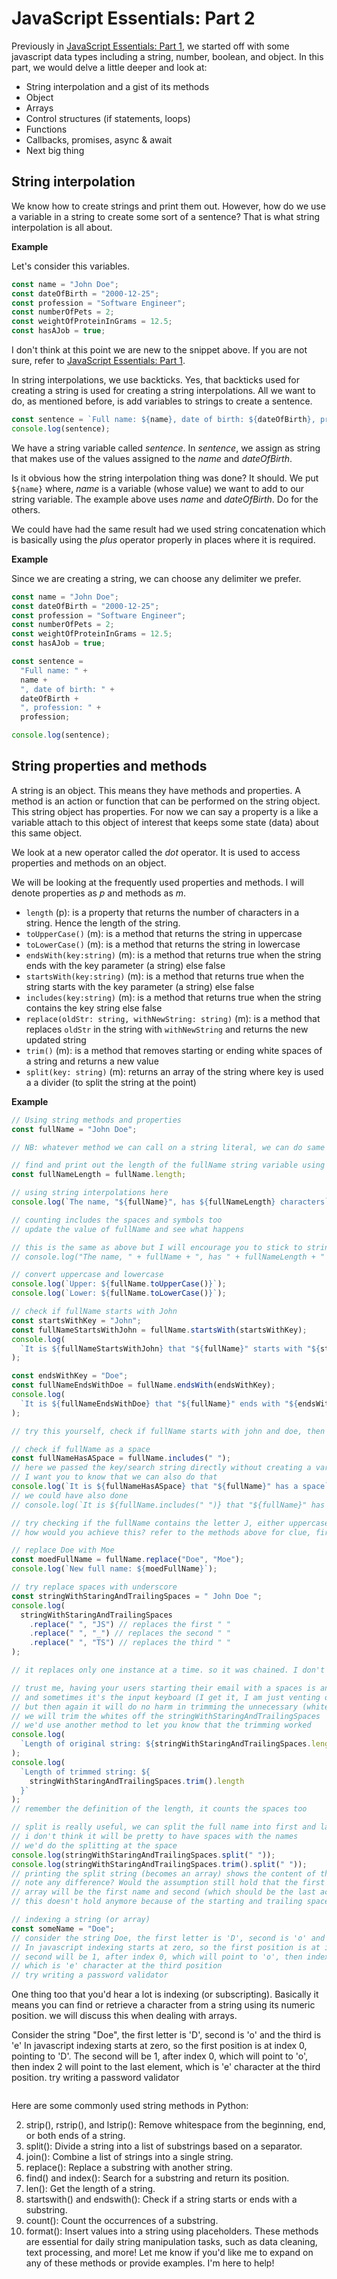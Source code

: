 # JavaScript Essentials: Part 2

Previously in [JavaScript Essentials: Part 1](https://dev.to/otumianempire/javascript-essentials-part-1-39c1), we started off with some javascript data types including a string, number, boolean, and object. In this part, we would delve a little deeper and look at:

- String interpolation and a gist of its methods
- Object
- Arrays
- Control structures (if statements, loops)
- Functions
- Callbacks, promises, async & await
- Next big thing

## String interpolation

We know how to create strings and print them out. However, how do we use a variable in a string to create some sort of a sentence? That is what string interpolation is all about.

**Example**

Let's consider this variables.

```js
const name = "John Doe";
const dateOfBirth = "2000-12-25";
const profession = "Software Engineer";
const numberOfPets = 2;
const weightOfProteinInGrams = 12.5;
const hasAJob = true;
```

I don't think at this point we are new to the snippet above. If you are not sure, refer to [JavaScript Essentials: Part 1](https://dev.to/otumianempire/javascript-essentials-part-1-39c1).

In string interpolations, we use backticks. Yes, that backticks used for creating a string is used for creating a string interpolations. All we want to do, as mentioned before, is add variables to strings to create a sentence.

```js
const sentence = `Full name: ${name}, date of birth: ${dateOfBirth}, profession: ${profession}`;
console.log(sentence);
```

We have a string variable called _sentence_. In _sentence_, we assign as string that makes use of the values assigned to the _name_ and _dateOfBirth_.

Is it obvious how the string interpolation thing was done? It should. We put `${name}` where, _name_ is a variable (whose value) we want to add to our string variable. The example above uses _name_ and _dateOfBirth_. Do for the others.

We could have had the same result had we used string concatenation which is basically using the _plus_ operator properly in places where it is required.

**Example**

Since we are creating a string, we can choose any delimiter we prefer.

```js
const name = "John Doe";
const dateOfBirth = "2000-12-25";
const profession = "Software Engineer";
const numberOfPets = 2;
const weightOfProteinInGrams = 12.5;
const hasAJob = true;

const sentence =
  "Full name: " +
  name +
  ", date of birth: " +
  dateOfBirth +
  ", profession: " +
  profession;

console.log(sentence);
```

## String properties and methods

A string is an object. This means they have methods and properties. A method is an action or function that can be performed on the string object. This string object has properties. For now we can say a property is a like a variable attach to this object of interest that keeps some state (data) about this same object.

We look at a new operator called the _dot_ operator. It is used to access properties and methods on an object.

We will be looking at the frequently used properties and methods. I will denote properties as _p_ and methods as _m_.

- `length` (p): is a property that returns the number of characters in a string. Hence the length of the string.
- `toUpperCase()` (m): is a method that returns the string in uppercase
- `toLowerCase()` (m): is a method that returns the string in lowercase
- `endsWith(key:string)` (m): is a method that returns true when the string ends with the key parameter (a string) else false
- `startsWith(key:string)` (m): is a method that returns true when the string starts with the key parameter (a string) else false
- `includes(key:string)` (m): is a method that returns true when the string contains the key string else false
- `replace(oldStr: string, withNewString: string)` (m): is a method that replaces `oldStr` in the string with `withNewString` and returns the new updated string
- `trim()` (m): is a method that removes starting or ending white spaces of a string and returns a new value
- `split(key: string)` (m): returns an array of the string where key is used a a divider (to split the string at the point)

**Example**

```js
// Using string methods and properties
const fullName = "John Doe";

// NB: whatever method we can call on a string literal, we can do same for a variable

// find and print out the length of the fullName string variable using the length property
const fullNameLength = fullName.length;

// using string interpolations here
console.log(`The name, "${fullName}", has ${fullNameLength} characters`);

// counting includes the spaces and symbols too
// update the value of fullName and see what happens

// this is the same as above but I will encourage you to stick to string interpolations in cases like this
// console.log("The name, " + fullName + ", has " + fullNameLength + " characters");

// convert uppercase and lowercase
console.log(`Upper: ${fullName.toUpperCase()}`);
console.log(`Lower: ${fullName.toLowerCase()}`);

// check if fullName starts with John
const startsWithKey = "John";
const fullNameStartsWithJohn = fullName.startsWith(startsWithKey);
console.log(
  `It is ${fullNameStartsWithJohn} that "${fullName}" starts with "${startsWithKey}"`
);

const endsWithKey = "Doe";
const fullNameEndsWithDoe = fullName.endsWith(endsWithKey);
console.log(
  `It is ${fullNameEndsWithDoe} that "${fullName}" ends with "${endsWithKey}"`
);

// try this yourself, check if fullName starts with john and doe, then uppercase and lowercase the key and try again (for both cases)

// check if fullName as a space
const fullNameHasASpace = fullName.includes(" ");
// here we passed the key/search string directly without creating a variable for it.
// I want you to know that we can also do that
console.log(`It is ${fullNameHasASpace} that "${fullName}" has a space`);
// we could have also done
// console.log(`It is ${fullName.includes(" ")} that "${fullName}" has a space`);

// try checking if the fullName contains the letter J, either uppercase or lowercase
// how would you achieve this? refer to the methods above for clue, first

// replace Doe with Moe
const moedFullName = fullName.replace("Doe", "Moe");
console.log(`New full name: ${moedFullName}`);

// try replace spaces with underscore
const stringWithStaringAndTrailingSpaces = " John Doe ";
console.log(
  stringWithStaringAndTrailingSpaces
    .replace(" ", "JS") // replaces the first " "
    .replace(" ", "_") // replaces the second " "
    .replace(" ", "TS") // replaces the third " "
);

// it replaces only one instance at a time. so it was chained. I don't have to create a temp variable

// trust me, having your users starting their email with a spaces is annoying
// and sometimes it's the input keyboard (I get it, I am just venting off)
// but then again it will do no harm in trimming the unnecessary (white) spaces
// we will trim the whites off the stringWithStaringAndTrailingSpaces
// we'd use another method to let you know that the trimming worked
console.log(
  `Length of original string: ${stringWithStaringAndTrailingSpaces.length}`
);
console.log(
  `Length of trimmed string: ${
    stringWithStaringAndTrailingSpaces.trim().length
  }`
);
// remember the definition of the length, it counts the spaces too

// split is really useful, we can split the full name into first and last name in order as is
// i don't think it will be pretty to have spaces with the names
// we'd do the splitting at the space
console.log(stringWithStaringAndTrailingSpaces.split(" "));
console.log(stringWithStaringAndTrailingSpaces.trim().split(" "));
// printing the split string (becomes an array) shows the content of the array (or string to be precise)
// note any difference? Would the assumption still hold that the first element (object) in the
// array will be the first name and second (which should be the last actually) is the last name?
// this doesn't hold anymore because of the starting and trailing spaces

// indexing a string (or array)
const someName = "Doe";
// consider the string Doe, the first letter is 'D', second is 'o' and the third is 'e'
// In javascript indexing starts at zero, so the first position is at index 0, pointing to 'D'
// second will be 1, after index 0, which will point to 'o', then index 2 will point to the last element,
// which is 'e' character at the third position
// try writing a password validator
```

One thing too that you'd hear a lot is indexing (or subscripting). Basically it means you can find or retrieve a character from a string using its numeric position. we will discuss this when dealing with arrays.

Consider the string "Doe", the first letter is 'D', second is 'o' and the third is 'e' In javascript indexing starts at zero, so the first position is at index 0, pointing to 'D'. The second will be 1, after index 0, which will point to 'o', then index 2 will point to the last element, which is 'e' character at the third position.
try writing a password validator

```js

```

Here are some commonly used string methods in Python:

2. strip(), rstrip(), and lstrip(): Remove whitespace from the beginning, end, or both ends of a string.
3. split(): Divide a string into a list of substrings based on a separator.
4. join(): Combine a list of strings into a single string.
5. replace(): Replace a substring with another string.
6. find() and index(): Search for a substring and return its position.
7. len(): Get the length of a string.
8. startswith() and endswith(): Check if a string starts or ends with a substring.
9. count(): Count the occurrences of a substring.
10. format(): Insert values into a string using placeholders.
    These methods are essential for daily string manipulation tasks, such as data cleaning, text processing, and more!
    Let me know if you'd like me to expand on any of these methods or provide examples. I'm here to help!
